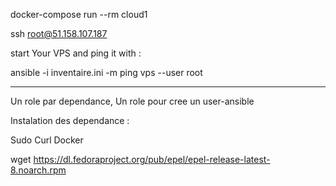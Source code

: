 
docker-compose run --rm cloud1

ssh root@51.158.107.187


start Your VPS and ping it with :

ansible -i inventaire.ini -m ping vps --user root 

--------------------------------------------------------------

Un role par dependance,
Un role pour cree un user-ansible



Instalation des dependance :

Sudo 
Curl
Docker



wget https://dl.fedoraproject.org/pub/epel/epel-release-latest-8.noarch.rpm
